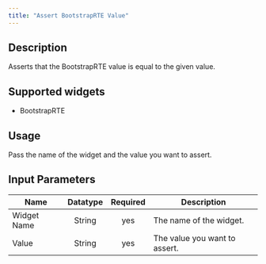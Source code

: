 ```yaml
---
title: "Assert BootstrapRTE Value"
---
```

## Description
Asserts that the BootstrapRTE value is equal to the given value.

## Supported widgets
 + BootstrapRTE

## Usage
Pass the name of the widget and the value you want to assert.

## Input Parameters

Name | Datatype | Required | Description
---- |:--------:| :-------:|---------------
Widget Name | String | yes | The name of the widget.
Value | String | yes | The value you want to assert.
